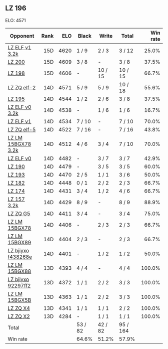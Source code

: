 ## LZ 196 ##

ELO: 4571

Opponent | Rank | ELO | Black | Write | Total | Win rate
---------|-----:|----:|-------|-------|-------|-------:
[LZ ELF v1 3.2k](LZ%20ELF%20v1%203.2k.md) | 15D | 4620 | 1 / 9 | 2 / 3 | 3 / 12 | 25.0%
[LZ 200](LZ%20200.md) | 15D | 4609 | 3 / 8 | - | 3 / 8 | 37.5%
[LZ 198](LZ%20198.md) | 15D | 4606 | - | 10 / 15 | 10 / 15 | 66.7%
[LZ ZQ elf-2](LZ%20ZQ%20elf-2.md) | 14D | 4571 | 5 / 9 | 5 / 9 | 10 / 18 | 55.6%
[LZ 195](LZ%20195.md) | 14D | 4544 | 1 / 2 | 2 / 6 | 3 / 8 | 37.5%
[LZ ELF v0 3.2k](LZ%20ELF%20v0%203.2k.md) | 14D | 4538 | - | 1 / 6 | 1 / 6 | 16.7%
[LZ ELF v1](LZ%20ELF%20v1.md) | 14D | 4534 | 7 / 10 | - | 7 / 10 | 70.0%
[LZ ZQ elf-5](LZ%20ZQ%20elf-5.md) | 14D | 4522 | 7 / 16 | - | 7 / 16 | 43.8%
[LZ LM 15BGX78 3.2k](LZ%20LM%2015BGX78%203.2k.md) | 14D | 4512 | 4 / 6 | 3 / 4 | 7 / 10 | 70.0%
[LZ ELF v0](LZ%20ELF%20v0.md) | 14D | 4482 | - | 3 / 7 | 3 / 7 | 42.9%
[LZ 190](LZ%20190.md) | 14D | 4479 | - | 3 / 5 | 3 / 5 | 60.0%
[LZ 193](LZ%20193.md) | 14D | 4470 | 2 / 5 | 1 / 1 | 3 / 6 | 50.0%
[LZ 182](LZ%20182.md) | 14D | 4448 | 0 / 1 | 2 / 2 | 2 / 3 | 66.7%
[LZ 174](LZ%20174.md) | 14D | 4431 | 3 / 4 | 1 / 2 | 4 / 6 | 66.7%
[LZ 157 3.2k](LZ%20157%203.2k.md) | 14D | 4429 | 8 / 9 | - | 8 / 9 | 88.9%
[LZ ZQ G5](LZ%20ZQ%20G5.md) | 14D | 4411 | 3 / 4 | - | 3 / 4 | 75.0%
[LZ LM 15BGX78](LZ%20LM%2015BGX78.md) | 14D | 4406 | - | 2 / 3 | 2 / 3 | 66.7%
[LZ LM 15BGX89](LZ%20LM%2015BGX89.md) | 14D | 4404 | 2 / 3 | - | 2 / 3 | 66.7%
[LZ bjiyxo f438268e](LZ%20bjiyxo%20f438268e.md) | 14D | 4401 | - | 1 / 2 | 1 / 2 | 50.0%
[LZ LM 15BGX88](LZ%20LM%2015BGX88.md) | 13D | 4393 | 4 / 4 | - | 4 / 4 | 100.0%
[LZ bjiyxo 92297ff2](LZ%20bjiyxo%2092297ff2.md) | 13D | 4372 | 1 / 1 | 2 / 2 | 3 / 3 | 100.0%
[LZ LM 15BGX5B](LZ%20LM%2015BGX5B.md) | 13D | 4363 | 1 / 1 | 2 / 2 | 3 / 3 | 100.0%
[LZ ZQ X4](LZ%20ZQ%20X4.md) | 13D | 4341 | 1 / 1 | 1 / 1 | 2 / 2 | 100.0%
[LZ ZQ X2](LZ%20ZQ%20X2.md) | 13D | 4284 | - | 1 / 1 | 1 / 1 | 100.0%
Total | | | 53 / 82 | 42 / 82 | 95 / 164 | 
Win rate| | | 64.6% | 51.2% | 57.9% | 
